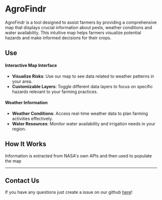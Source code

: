 # AgroFindr

AgroFindr is a tool designed to assist farmers by providing a comprehensive map that displays crucial information about pests, weather conditions and water availability. This intuitive map helps farmers visualize potential hazards and make informed decisions for their crops.

## Use

#### Interactive Map Interface
- **Visualize Risks**: Use our map to see data related to weather patterns in your area.
- **Customizable Layers**: Toggle different data layers to focus on specific hazards relevant to your farming practices.

#### Weather Information
- **Weather Conditions**: Access real-time weather data to plan farming activities effectively.
- **Water Resources**: Monitor water availability and irrigation needs in your region.

## How It Works

Information is extracted from NASA's own APIs and then used to populate the map

---
## Contact Us

If you have any questions just create a issue on our github [here](https://github.com/joaopinto24/hackathonnasal/issues/new)!
